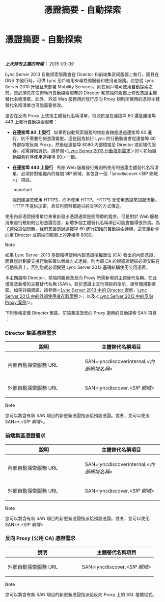 ﻿---
title: 憑證摘要 - 自動探索
TOCTitle: 憑證摘要 - 自動探索
ms:assetid: 16ac96bb-882a-4141-b75c-9530637548d9
ms:mtpsurl: https://technet.microsoft.com/zh-tw/library/JJ945616(v=OCS.15)
ms:contentKeyID: 52056058
ms.date: 08/10/2015
mtps_version: v=OCS.15
ms.translationtype: HT
---

# 憑證摘要 - 自動探索

 

_**上次修改主題的時間：** 2015-03-09_

Lync Server 2013 自動探索服務會在 Director 和前端集區伺服器上執行，而且在 DNS 中發行時，可供 Lync 用戶端用來尋找伺服器和使用者服務。若您從 Lync Server 2010 升級且未部署 Mobility Services，則在用戶端可使用自動探索之前，您必須先在任何執行自動探索服務的 Director 和前端伺服器上修改憑證主體替代名稱清單。此外，外部 Web 服務用於發行反向 Proxy 規則所使用的憑證主體替代名稱清單也可能需要修改。

是否在反向 Proxy 上使用主體替代名稱清單，取決於是在連接埠 80 還是連接埠 443 上發行自動探索服務：

  - **在連接埠 80 上發行**   如果對自動探索服務的初始查詢是透過連接埠 80 進行，則不需要任何憑證變更。這是因為執行 Lync 的行動裝置會從連接埠 80 外部存取反向 Proxy，然後從連接埠 8080 內部橋接至 Director 或前端伺服器。如需詳細資訊，請參閱＜[Lync Server 2013 行動技術需求](lync-server-2013-technical-requirements-for-mobility.md)＞的＜初始自動探索程序使用連接埠 80＞一節。

  - **在連接埠 443 上發行**   外部 Web 服務發行規則所使用的憑證主體替代名稱清單，必須針對組織內的每個 SIP 網域，各包含一個「lyncdiscover.\<SIP 網域\>」 項目。
    
    > [!IMPORTANT]  
    > 強烈建議您使用 HTTPS，而不使用 HTTP。HTTPS 會使用憑證來加密流量。HTTP 不提供加密，且任何資料都是以純文字的方式傳送。
    


使用內部憑證授權單位來重新發出憑證通常是個簡單的程序。但是對於 Web 服務用來發行規則的公用憑證而言，新增多個主體替代名稱項目可能會變得很昂貴。為了避免這個問題，我們支援透過連接埠 80 進行初始的自動探索連線，這會重新導向至 Director 或前端伺服器上的連接埠 8080。

> [!NOTE]  
> 如果 Lync Server 2013 基礎結構使用內部憑證授權單位 (CA) 發出的內部憑證，而且您計劃要支援行動裝置以無線方式連線，則內部 CA 的根憑證鏈結必須安裝在行動裝置上，否則您就必須變更 Lync Server 2013 基礎結構使用公用憑證。



本主題說明 Director、前端伺服器及反向 Proxy 所需新增的主題替代名稱。在此僅提及新增的主體替代名稱 (SAN)。對於憑證上其他項目的指示，請參閱規劃章節。如需詳細資訊，請參閱＜[Lync Server 2013 中的 Director 案例](lync-server-2013-scenarios-for-the-director.md)、[Lync Server 2013 中的外部使用者存取案例](lync-server-2013-scenarios-for-external-user-access.md)＞，以及＜[Lync Server 2013 中的反向 Proxy 案例](lync-server-2013-scenarios-for-reverse-proxy.md)＞。

下列表格定義 Director 集區、前端集區及反向 Proxy 適用的自動探索 SAN 項目︰

### Director 集區憑證需求

<table>
<colgroup>
<col style="width: 50%" />
<col style="width: 50%" />
</colgroup>
<thead>
<tr class="header">
<th>說明</th>
<th>主體替代名稱項目</th>
</tr>
</thead>
<tbody>
<tr class="odd">
<td><p>內部自動探索服務 URL</p></td>
<td><p>SAN=lyncdiscoverinternal.<em>&lt;內部網域名稱&gt;</em></p></td>
</tr>
<tr class="even">
<td><p>外部自動探索服務 URL</p></td>
<td><p>SAN=lyncdiscover.<em>&lt;SIP 網域&gt;</em></p></td>
</tr>
</tbody>
</table>


> [!NOTE]  
> 您可以將含有新 SAN 項目的新更新憑證指派給預設憑證。或者，您可以使用 SAN=*.<em>&lt;SIP 網域&gt;</em>。



### 前端集區憑證需求

<table>
<colgroup>
<col style="width: 50%" />
<col style="width: 50%" />
</colgroup>
<thead>
<tr class="header">
<th>說明</th>
<th>主體替代名稱項目</th>
</tr>
</thead>
<tbody>
<tr class="odd">
<td><p>內部自動探索服務 URL</p></td>
<td><p>SAN=lyncdiscoverinternal.<em>&lt;內部網域名稱&gt;</em></p></td>
</tr>
<tr class="even">
<td><p>外部自動探索服務 URL</p></td>
<td><p>SAN=lyncdiscover.<em>&lt;SIP 網域&gt;</em></p></td>
</tr>
</tbody>
</table>


> [!NOTE]  
> 您可以將含有新 SAN 項目的新更新憑證指派給預設憑證。或者，您可以使用 SAN=*.<em>&lt;SIP 網域&gt;</em>



### 反向 Proxy (公用 CA) 憑證需求

<table>
<colgroup>
<col style="width: 50%" />
<col style="width: 50%" />
</colgroup>
<thead>
<tr class="header">
<th>說明</th>
<th>主體替代名稱項目</th>
</tr>
</thead>
<tbody>
<tr class="odd">
<td><p>外部自動探索服務 URL</p></td>
<td><p>SAN=lyncdiscover.<em>&lt;SIP 網域&gt;</em></p></td>
</tr>
</tbody>
</table>


> [!NOTE]  
> 您可以將含有新 SAN 項目的新更新憑證指派給反向 Proxy 上的 SSL 接聽程式。


